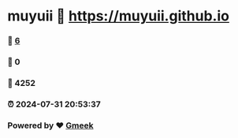# muyuii :link: https://muyuii.github.io 
### :page_facing_up: [6](https://muyuii.github.io/tag.html) 
### :speech_balloon: 0 
### :hibiscus: 4252 
### :alarm_clock: 2024-07-31 20:53:37 
### Powered by :heart: [Gmeek](https://github.com/Meekdai/Gmeek)
